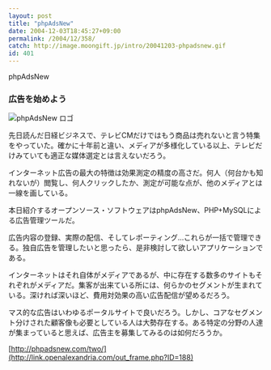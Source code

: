 ```yaml
---
layout: post
title: "phpAdsNew"
date: 2004-12-03T18:45:27+09:00
permalink: /2004/12/358/
catch: http://image.moongift.jp/intro/20041203-phpadsnew.gif
id: 401
---
```

phpAdsNew  
<!--more-->

### 広告を始めよう
  

![phpAdsNew ロゴ](http://image.moongift.jp/intro/20041203-phpadsnew.gif "phpAdsNew ロゴ")

  

先日読んだ日経ビジネスで、テレビCMだけではもう商品は売れないと言う特集をやっていた。確かに十年前と違い、メディアが多様化している以上、テレビだけみていても適正な媒体選定とは言えないだろう。

  

インターネット広告の最大の特徴は効果測定の精度の高さだ。何人（何台かも知れないが）閲覧し、何人クリックしたか、測定が可能な点が、他のメディアとは一線を画している。

  

本日紹介するオープンソース・ソフトウェアはphpAdsNew、PHP+MySQLによる広告管理ツールだ。

  

広告内容の登録、実際の配信、そしてレポーティング…これらが一括で管理できる。独自広告を管理したいと思ったら、是非検討して欲しいアプリケーションである。

  

インターネットはそれ自体がメディアであるが、中に存在する数多のサイトもそれぞれがメディアだ。集客が出来ている所には、何らかのセグメントが生まれている。深ければ深いほど、費用対効果の高い広告配信が望めるだろう。

  

マス的な広告はいわゆるポータルサイトで良いだろう。しかし、コアなセグメント分けされた顧客像も必要としている人は大勢存在する。ある特定の分野の人達が集まっていると思えば、広告主を募集してみるのは如何だろうか。

  

[http://phpadsnew.com/two/](http://link.openalexandria.com/out_frame.php?ID=188)

